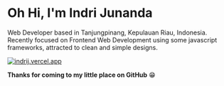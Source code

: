 # Oh Hi, I'm Indri Junanda

Web Developer based in Tanjungpinang, Kepulauan Riau, Indonesia. Recently focused on Frontend Web Development using some javascript frameworks, attracted to clean and simple designs.

[![indrij.vercel.app](https://img.shields.io/badge/indrij.vercel.app-ffffff?style=flat-square&logo=nuxtdotjs&logoColor=black)](//indrij.vercel.app)


__Thanks for coming to my little place on GitHub__ 😁
